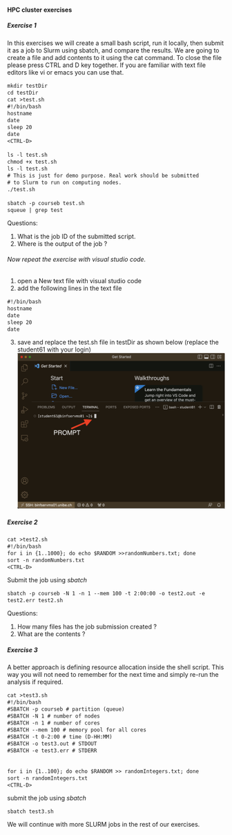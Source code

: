 #### HPC cluster exercises 

##### Exercise 1 
In this exercises we will create a small bash script, run it locally, then submit it as a job to Slurm using sbatch, and compare the results.
We are going to create a file and add contents to it using the cat command. To close the file please press CTRL and D key together. 
If you are familiar with text file editors like vi or emacs you can use that. 

```
mkdir testDir 
cd testDir 
cat >test.sh 
#!/bin/bash
hostname
date
sleep 20
date
<CTRL-D>

ls -l test.sh 
chmod +x test.sh 
ls -l test.sh 
# This is just for demo purpose. Real work should be submitted 
# to Slurm to run on computing nodes. 
./test.sh 

sbatch -p courseb test.sh 
squeue | grep test 

```

Questions: 
1. What is the job ID of the submitted script.
2. Where is the output of the job ? 

###### Now repeat the exercise with visual studio code. 
1. open a New text file with visual studio code
2. add the following lines in the text file 
```
#!/bin/bash
hostname
date
sleep 20
date
```
3. save and replace the test.sh file in testDir as shown below (replace the student61 with your login)
![Image of VSC-6](vsc-6.png)


##### Exercise 2

```
cat >test2.sh 
#!/bin/bash
for i in {1..1000}; do echo $RANDOM >>randomNumbers.txt; done
sort -n randomNumbers.txt
<CTRL-D>
```
Submit the job using _sbatch_

```
sbatch -p courseb -N 1 -n 1 --mem 100 -t 2:00:00 -o test2.out -e test2.err test2.sh
```
Questions: 
1. How many files has the job submission created ? 
2. What are the contents ? 

##### Exercise 3 

A better approach is defining resource allocation inside the shell script. This way you will not need to remember for the next time and simply re-run the analysis if required.

```
cat >test3.sh
#!/bin/bash
#SBATCH -p courseb # partition (queue)
#SBATCH -N 1 # number of nodes
#SBATCH -n 1 # number of cores
#SBATCH --mem 100 # memory pool for all cores
#SBATCH -t 0-2:00 # time (D-HH:MM)
#SBATCH -o test3.out # STDOUT
#SBATCH -e test3.err # STDERR


for i in {1..100}; do echo $RANDOM >> randomIntegers.txt; done
sort -n randomIntegers.txt
<CTRL-D>
```
submit the job using _sbatch_

```
sbatch test3.sh 
```

We will continue with more SLURM jobs in the rest of our exercises. 
